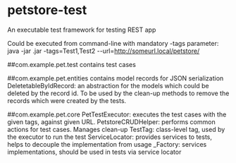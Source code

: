 # petstore-test
 An executable test framework for testing REST app
 
 Could be executed from command-line with mandatory -tags parameter:
 java -jar <filename>.jar -tags=Test1,Test2 --url=http://someurl.local/petstore/
 
 ##com.example.pet.test
  contains test cases 
 
 ##com.example.pet.entities
  contains model records for JSON serialization 
  DeletetableByIdRecord: an abstraction for the models which could be deleted by the record id. To be used by the clean-up methods to remove the records which were created by the tests.  
 
 ##com.example.pet.core
  PetTestExecutor: executes the test cases with the given tags, against given URL.
  PetstoreCRUDHelper: performs common actions for test cases. Manages clean-up
  TestTag: class-level tag, used by the executor to run the test 
  ServiceLocator: provides services to tests, helps to decouple the implementation from usage
  _Factory: services implementations, should be used in tests via service locator
  
  
